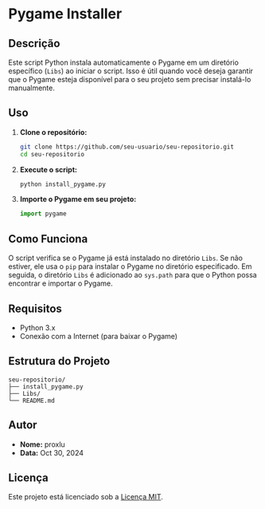 # Pygame Installer

## Descrição

Este script Python instala automaticamente o Pygame em um diretório específico (`Libs`) ao iniciar o script. Isso é útil quando você deseja garantir que o Pygame esteja disponível para o seu projeto sem precisar instalá-lo manualmente.

## Uso

1. **Clone o repositório:**

   ```bash
   git clone https://github.com/seu-usuario/seu-repositorio.git
   cd seu-repositorio
   ```

2. **Execute o script:**

   ```bash
   python install_pygame.py
   ```

3. **Importe o Pygame em seu projeto:**

   ```python
   import pygame
   ```

## Como Funciona

O script verifica se o Pygame já está instalado no diretório `Libs`. Se não estiver, ele usa o `pip` para instalar o Pygame no diretório especificado. Em seguida, o diretório `Libs` é adicionado ao `sys.path` para que o Python possa encontrar e importar o Pygame.

## Requisitos

- Python 3.x
- Conexão com a Internet (para baixar o Pygame)

## Estrutura do Projeto

```
seu-repositorio/
├── install_pygame.py
├── Libs/
└── README.md
```

## Autor

- **Nome:** proxlu
- **Data:** Oct 30, 2024

## Licença

Este projeto está licenciado sob a [Licença MIT](LICENSE).
